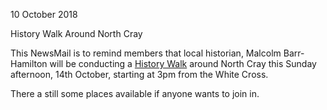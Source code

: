 10 October 2018

History Walk Around North Cray

This NewsMail is to remind members that local historian, Malcolm Barr-Hamilton will be conducting a [History Walk](http://www.northcrayresidents.org.uk/newsmail_files/nm0566.html) around North Cray this Sunday afternoon, 14th October, starting at 3pm from the White Cross.

There a still some places available if anyone wants to join in.
